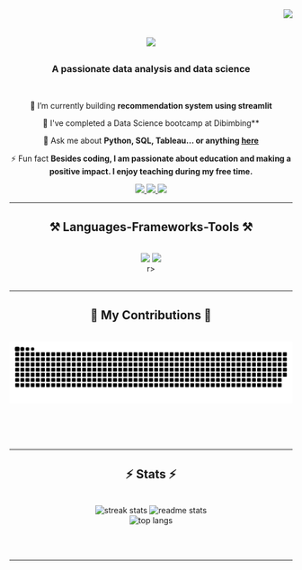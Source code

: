 <img align="right" src="https://visitor-badge.laobi.icu/badge?page_id=novitaftr.novitaftr" />

<h1 align="center">
    <img src="https://readme-typing-svg.herokuapp.com/?font=Righteous&size=35&center=true&vCenter=true&width=500&height=70&duration=4000&lines=Hi+There!+👋;+I'm+Novita+Fitriani!;" />
</h1>

<h3 align="center">A passionate data analysis and data science </h3>

<br/>

<div align="center">
 
 🔭 I’m currently building **recommendation system using streamlit**
 
 🌱 I've completed a Data Science bootcamp at Dibimbing**

💬 Ask me about **Python, SQL, Tableau... or anything [here](https://github.com/novitaftr/novitaftr/issues)**

⚡ Fun fact **Besides coding, I am passionate about education and making a positive impact. I enjoy teaching during my free time.**

 </div>
 
<div align="center"> 
  <a href="mailto:novitafitriani51@gmail.com">
    <img src="https://img.shields.io/badge/Gmail-333333?style=for-the-badge&logo=gmail&logoColor=red" />
  </a>
  <a href="https://linkedin.com/in/novitafitriani" target="_blank">
    <img src="https://img.shields.io/badge/LinkedIn-0077B5?style=for-the-badge&logo=linkedin&logoColor=white" target="_blank" />
  </a>
  <a href="https://medium.com/novitaftr" target="_blank">
     <img src="https://img.shields.io/badge/Portfolio-FF5722?style=for-the-badge&logo=todoist&logoColor=white" target="_blank" /> <!-- sqlite, safari, google-chrome are other good icon options -->
  </a>
</div>

 <hr/>
 
<h2 align="center">⚒️ Languages-Frameworks-Tools ⚒️</h2>
<br/>
<div align="center">
    <img src="https://skillicons.dev/icons?i=python,postgres,figma,notion,sklearn" />
    <img src="https://skillicons.dev/icons?i=pytorch,tensorflow,github,html,css,vscode,latex" /><br>r>
</div>

<br/>
<hr/>


<div align="center">
  <h2>🐍 My Contributions 🐍</h2>
  <br>
  <img alt="snake eating my contributions" src="https://raw.githubusercontent.com/novitaftr/novitaftr/output/github-contribution-grid-snake.svg" />
  
  <br/><br/><br/>
</div>

<hr/>

<h2 align="center">⚡ Stats ⚡</h2>
<br>
<div align=center>
  <img width=390 src="https://streak-stats.demolab.com/?user=novitaftr&count_private=true&theme=react&border_radius=10" alt="streak stats"/>
  <img width=390 src="https://github-readme-stats.vercel.app/api?username=novitaftr&count_private=true&show_icons=true&theme=react&rank_icon=github&border_radius=10" alt="readme stats" />
  <br/>
  <img width=325 align="center" src="https://github-readme-stats.vercel.app/api/top-langs/?username=novitaftr&hide=HTML&langs_count=8&layout=compact&theme=react&border_radius=10&size_weight=0.5&count_weight=0.5&exclude_repo=github-readme-stats" alt="top langs" />
</div>

<br/><br/>

<hr/>

